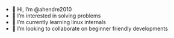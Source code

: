 - 👋 Hi, I’m @ahendre2010
- 👀 I’m interested in solving problems
- 🌱 I’m currently learning linux internals
- 💞️ I’m looking to collaborate on beginner friendly developments

<!---
ahendre2010/ahendre2010 is a ✨ special ✨ repository because its `README.md` (this file) appears on your GitHub profile.
You can click the Preview link to take a look at your changes.
--->
